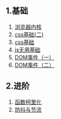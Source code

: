 ## 1.基础

1. [浏览器内核](内核.md "内核")
1. [css基础(二)](css基础(二).md "css基础")
1. [css基础](css基础.md "css基础")
1. [js无用基础](js无用基础.md "js基础")
1. [DOM事件（一）](DOM事件(一).md "DOM事件")
1. [DOM事件（二）](DOM事件(二).md "DOM事件")
## 2.进阶

1. [函数柯里化](柯里化.md "柯里化")
1. [防抖与节流](节流防抖.md "防抖节流")